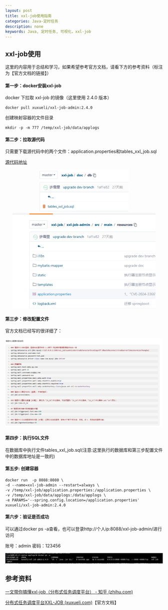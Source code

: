 ```yaml
---
layout: post
title: xxl-job使用指南
categories: Java-定时任务
description: none
keywords: Java, 定时任务, 可视化，xxl-job
---
```


## xxl-job使用

这里的内容用于总结和学习，如果希望参考官方文档，请看下方的参考资料（标注为【官方文档的链接】）

#### 第一步：docker安装xxl-job

docker 下拉取 xxl-job 的镜像（这里使用 2.4.0 版本）

```shell
docker pull xuxueli/xxl-job-admin:2.4.0
```

创建映射容器的文件目录

```shell
mkdir -p -m 777 /temp/xxl-job/data/applogs
```

#### 第二步：拉取源代码

只需要下载源代码中的两个文件：application.properties和tables_xxl_job.sql

[源代码地址](https://gitee.com/xuxueli0323/xxl-job)

<center>
    <img src="/images/posts/blog/java/定时任务/xxl-job/xxl-job-db.png" alt="picture not found" style="zoom:80%;" />
    <br>
</center>

<center>
    <img src="/images/posts/blog/java/定时任务/xxl-job/xxl-job-properties.png" alt="picture not found" style="zoom:80%;" />
    <br>
</center>

#### 第三步：修改配置文件

官方文档已经写的很详细了：

<center>
    <img src="/images/posts/blog/java/定时任务/xxl-job/配置文件.png" alt="picture not found" style="zoom:80%;" />
    <br>
</center>

#### 第四步：执行SQL文件

在数据库中执行文件tables_xxl_job.sql(注意:这里执行的数据库和第三步配置文件中的数据库地址是一致的)

#### 第五步:  创建容器

```shell
docker run  -p 8088:8080 \
-d --name=xxl-job-admin --restart=always \
-v /temp/xxl-job/application.properties:/application.properties \
-v /temp/xxl-job/data/applogs:/data/applogs \
-e PARAMS='--spring.config.location=/application.properties' xuxueli/xxl-job-admin:2.4.0
```

#### 第六步：验证是否成功

可以通过docker ps -a查看，也可以登录http://个人ip:8088/xxl-job-admin/进行访问

账号：admin 密码：123456

<center>
    <img src="/images/posts/blog/java/定时任务/xxl-job/部署成功.png" alt="picture not found" style="zoom:80%;" />
    <br>
</center>



## 参考资料

[一文带你搞懂xxl-job（分布式任务调度平台） - 知乎 (zhihu.com)](https://zhuanlan.zhihu.com/p/625060354)

[分布式任务调度平台XXL-JOB (xuxueli.com)](https://www.xuxueli.com/xxl-job/)【官方文档】
